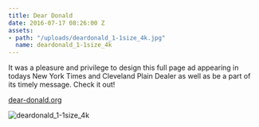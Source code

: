 ```yaml
---
title: Dear Donald
date: 2016-07-17 08:26:00 Z
assets:
- path: "/uploads/deardonald_1-1size_4k.jpg"
  name: deardonald_1-1size_4k
---
```


It was a pleasure and privilege to design this full page ad appearing in todays New York Times and Cleveland Plain Dealer as well as be a part of its timely message. Check it out!

[dear-donald.org](http://www.dear-donald.org)

![deardonald_1-1size_4k](/uploads/deardonald_1-1size_4k.jpg)
